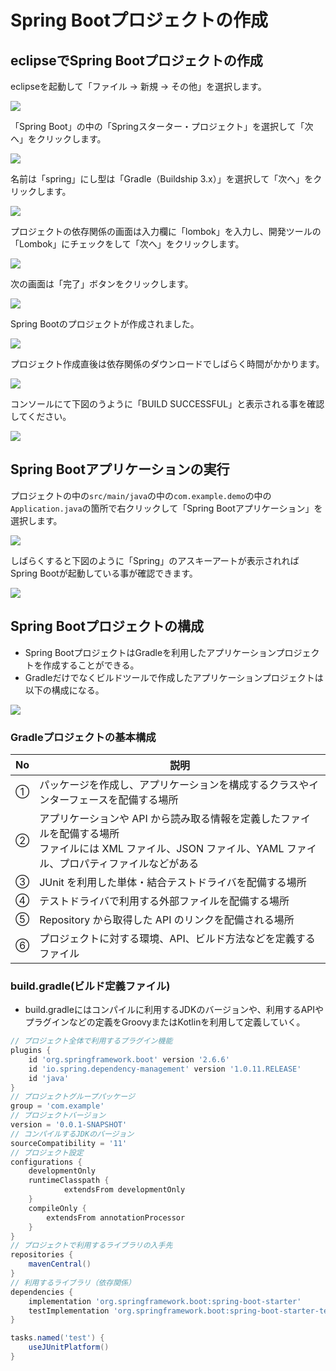 # Spring Bootプロジェクトの作成

## eclipseでSpring Bootプロジェクトの作成

eclipseを起動して「ファイル -> 新規 -> その他」を選択します。

![](img/hello-spring-new-project.png)

「Spring Boot」の中の「Springスターター・プロジェクト」を選択して「次へ」をクリックします。

![](img/hello-spring-new-project-1.png)

名前は「spring」にし型は「Gradle（Buildship 3.x）」を選択して「次へ」をクリックします。

![](img/hello-spring-new-project-2.png)

プロジェクトの依存関係の画面は入力欄に「lombok」を入力し、開発ツールの「Lombok」にチェックをして「次へ」をクリックします。

![](img/hello-spring-new-project-4.png)

次の画面は「完了」ボタンをクリックします。

![](img/hello-spring-new-project-5.png)

Spring Bootのプロジェクトが作成されました。

![](img/hello-spring-new-project-6.png)

プロジェクト作成直後は依存関係のダウンロードでしばらく時間がかかります。

![](img/hello-spring-new-project-7.png)

コンソールにて下図のうように「BUILD SUCCESSFUL」と表示される事を確認してください。

![](img/hello-spring-new-project-8.png)

## Spring Bootアプリケーションの実行

プロジェクトの中の`src/main/java`の中の`com.example.demo`の中の`Application.java`の箇所で右クリックして「Spring Bootアプリケーション」を選択します。

![](img/hello-spring-new-project-9.png)

しばらくすると下図のように「Spring」のアスキーアートが表示されればSpring Bootが起動している事が確認できます。

![](img/hello-spring-new-project-10.png)

## Spring Bootプロジェクトの構成

- Spring BootプロジェクトはGradleを利用したアプリケーションプロジェクトを作成することができる。
- Gradleだけでなくビルドツールで作成したアプリケーションプロジェクトは以下の構成になる。

![](img/gradle-project-structure-01.png)

### Gradleプロジェクトの基本構成

No|説明
---|---
①|パッケージを作成し、アプリケーションを構成するクラスやインターフェースを配備する場所
②|アプリケーションや API から読み取る情報を定義したファイルを配備する場所<br>ファイルには XML ファイル、JSON ファイル、YAML ファイル、プロパティファイルなどがある
③|JUnit を利用した単体・結合テストドライバを配備する場所
④|テストドライバで利用する外部ファイルを配備する場所
⑤|Repository から取得した API のリンクを配備される場所
⑥|プロジェクトに対する環境、API、ビルド方法などを定義するファイル

### build.gradle(ビルド定義ファイル)

- build.gradleにはコンパイルに利用するJDKのバージョンや、利用するAPIやプラグインなどの定義をGroovyまたはKotlinを利用して定義していく。

```groovy
// プロジェクト全体で利用するプラグイン機能
plugins {
	id 'org.springframework.boot' version '2.6.6'
	id 'io.spring.dependency-management' version '1.0.11.RELEASE'
	id 'java'
}
// プロジェクトグループパッケージ
group = 'com.example'
// プロジェクトバージョン
version = '0.0.1-SNAPSHOT'
// コンパイルするJDKのバージョン
sourceCompatibility = '11'
// プロジェクト設定
configurations {
	developmentOnly
    runtimeClasspath {
            extendsFrom developmentOnly
    }
	compileOnly {
		extendsFrom annotationProcessor
	}
}
// プロジェクトで利用するライブラリの入手先
repositories {
	mavenCentral()
}
// 利用するライブラリ（依存関係）
dependencies {
	implementation 'org.springframework.boot:spring-boot-starter'
	testImplementation 'org.springframework.boot:spring-boot-starter-test'
}

tasks.named('test') {
	useJUnitPlatform()
}
```